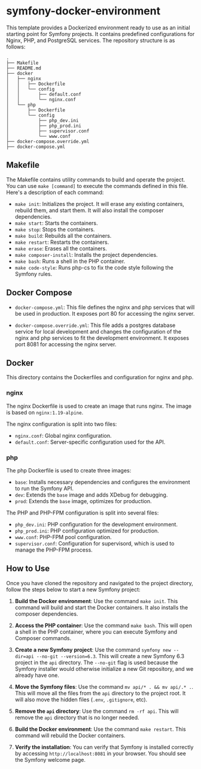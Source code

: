 # symfony-docker-environment
This template provides a Dockerized environment ready to use as an initial starting point for Symfony projects. It contains predefined configurations for Nginx, PHP, and PostgreSQL services. The repository structure is as follows:
```
.
├── Makefile
├── README.md
├── docker
│   ├── nginx
│   │   ├── Dockerfile
│   │   └── config
│   │       ├── default.conf
│   │       └── nginx.conf
│   └── php
│       ├── Dockerfile
│       └── config
│           ├── php_dev.ini
│           ├── php_prod.ini
│           ├── supervisor.conf
│           └── www.conf
├── docker-compose.override.yml
├── docker-compose.yml
```

## Makefile

The Makefile contains utility commands to build and operate the project. You can use `make [command]` to execute the commands defined in this file. Here's a description of each command:
- `make init`: Initializes the project. It will erase any existing containers, rebuild them, and start them. It will also install the composer dependencies.
- `make start`: Starts the containers.
- `make stop`: Stops the containers.
- `make build`: Rebuilds all the containers.
- `make restart`: Restarts the containers.
- `make erase`: Erases all the containers.
- `make composer-install`: Installs the project dependencies.
- `make bash`: Runs a shell in the PHP container.
- `make code-style`: Runs php-cs to fix the code style following the Symfony rules.

## Docker Compose

- `docker-compose.yml`: This file defines the nginx and php services that will be used in production. It exposes port 80 for accessing the nginx server.

- `docker-compose.override.yml`: This file adds a postgres database service for local development and changes the configuration of the nginx and php services to fit the development environment. It exposes port 8081 for accessing the nginx server.

## Docker

This directory contains the Dockerfiles and configuration for nginx and php.

### nginx

The nginx Dockerfile is used to create an image that runs nginx. The image is based on `nginx:1.19-alpine`.

The nginx configuration is split into two files:

- `nginx.conf`: Global nginx configuration.
- `default.conf`: Server-specific configuration used for the API.

### php

The php Dockerfile is used to create three images:

- `base`: Installs necessary dependencies and configures the environment to run the Symfony API.
- `dev`: Extends the `base` image and adds XDebug for debugging.
- `prod`: Extends the `base` image, optimizes for production.

The PHP and PHP-FPM configuration is split into several files:

- `php_dev.ini`: PHP configuration for the development environment.
- `php_prod.ini`: PHP configuration optimized for production.
- `www.conf`: PHP-FPM pool configuration.
- `supervisor.conf`: Configuration for supervisord, which is used to manage the PHP-FPM process.

## How to Use

Once you have cloned the repository and navigated to the project directory, follow the steps below to start a new Symfony project:

1. **Build the Docker environment**: Use the command `make init`. This command will build and start the Docker containers. It also installs the composer dependencies.

2. **Access the PHP container**: Use the command `make bash`. This will open a shell in the PHP container, where you can execute Symfony and Composer commands.

3. **Create a new Symfony project**: Use the command `symfony new --dir=api --no-git --version=6.3`. This will create a new Symfony 6.3 project in the `api` directory. The `--no-git` flag is used because the Symfony installer would otherwise initialize a new Git repository, and we already have one.

4. **Move the Symfony files**: Use the command `mv api/* . && mv api/.* .`. This will move all the files from the `api` directory to the project root. It will also move the hidden files (`.env`, `.gitignore`, etc).

5. **Remove the `api` directory**: Use the command `rm -rf api`. This will remove the `api` directory that is no longer needed.

6. **Build the Docker environment**: Use the command `make restart`. This command will rebuild the Docker containers.

7. **Verify the installation**: You can verify that Symfony is installed correctly by accessing `http://localhost:8081` in your browser. You should see the Symfony welcome page.